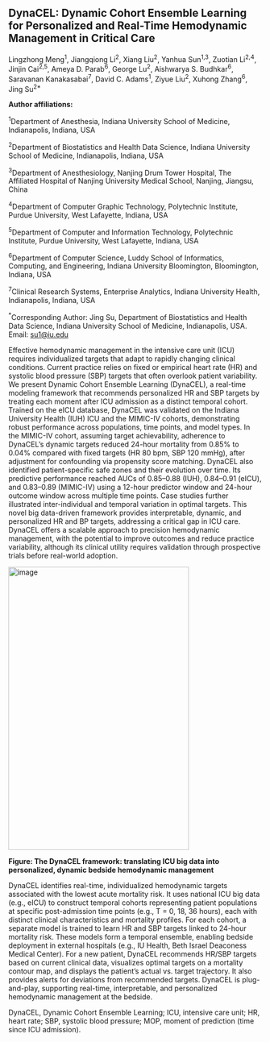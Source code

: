 ## DynaCEL: Dynamic Cohort Ensemble Learning for Personalized and Real-Time Hemodynamic Management in Critical Care
Lingzhong Meng<sup>1</sup>, Jiangqiong Li<sup>2</sup>, Xiang Liu<sup>2</sup>, Yanhua Sun<sup>1,3</sup>, Zuotian Li<sup>2,4</sup>, Jinjin Cai<sup>2,5</sup>, Ameya D. Parab<sup>6</sup>, George Lu<sup>2</sup>, Aishwarya S. Budhkar<sup>6</sup>, Saravanan Kanakasabai<sup>7</sup>, David C. Adams<sup>1</sup>, Ziyue Liu<sup>2</sup>, Xuhong Zhang<sup>6</sup>, Jing Su<sup>2*</sup>

**Author affiliations:**

<sup>1</sup>Department of Anesthesia, Indiana University School of Medicine, Indianapolis, Indiana, USA 

<sup>2</sup>Department of Biostatistics and Health Data Science, Indiana University School of Medicine, Indianapolis, Indiana, USA

<sup>3</sup>Department of Anesthesiology, Nanjing Drum Tower Hospital, The Affiliated Hospital of Nanjing University Medical School, Nanjing, Jiangsu, China

<sup>4</sup>Department of Computer Graphic Technology, Polytechnic Institute, Purdue University, West Lafayette, Indiana, USA

<sup>5</sup>Department of Computer and Information Technology, Polytechnic Institute, Purdue University, West Lafayette, Indiana, USA

<sup>6</sup>Department of Computer Science, Luddy School of Informatics, Computing, and Engineering, Indiana University Bloomington, Bloomington, Indiana, USA

<sup>7</sup>Clinical Research Systems, Enterprise Analytics, Indiana University Health, Indianapolis, Indiana, USA

<sup>*</sup>Corresponding Author: Jing Su, Department of Biostatistics and Health Data Science, Indiana University School of Medicine, Indianapolis, USA. Email: su1@iu.edu 

Effective hemodynamic management in the intensive care unit (ICU) requires individualized targets that adapt to rapidly changing clinical conditions. Current practice relies on fixed or empirical heart rate (HR) and systolic blood pressure (SBP) targets that often overlook patient variability. We present Dynamic Cohort Ensemble Learning (DynaCEL), a real-time modeling framework that recommends personalized HR and SBP targets by treating each moment after ICU admission as a distinct temporal cohort. Trained on the eICU database, DynaCEL was validated on the Indiana University Health (IUH) ICU and the MIMIC-IV cohorts, demonstrating robust performance across populations, time points, and model types. In the MIMIC-IV cohort, assuming target achievability, adherence to DynaCEL’s dynamic targets reduced 24-hour mortality from 0.85% to 0.04% compared with fixed targets (HR 80 bpm, SBP 120 mmHg), after adjustment for confounding via propensity score matching. DynaCEL also identified patient-specific safe zones and their evolution over time. Its predictive performance reached AUCs of 0.85–0.88 (IUH), 0.84–0.91 (eICU), and 0.83–0.89 (MIMIC-IV) using a 12-hour predictor window and 24-hour outcome window across multiple time points. Case studies further illustrated inter-individual and temporal variation in optimal targets. This novel big data-driven framework provides interpretable, dynamic, and personalized HR and BP targets, addressing a critical gap in ICU care. DynaCEL offers a scalable approach to precision hemodynamic management, with the potential to improve outcomes and reduce practice variability, although its clinical utility requires validation through prospective trials before real-world adoption.

<img width="358" height="562" alt="image" src="https://github.com/user-attachments/assets/0becf1b4-1e6e-4f5e-983a-82d4fb1b9523" />

**Figure: The DynaCEL framework: translating ICU big data into personalized, dynamic bedside hemodynamic management**

DynaCEL identifies real-time, individualized hemodynamic targets associated with the lowest acute mortality risk. It uses national ICU big data (e.g., eICU) to construct temporal cohorts representing patient populations at specific post-admission time points (e.g., T = 0, 18, 36 hours), each with distinct clinical characteristics and mortality profiles. For each cohort, a separate model is trained to learn HR and SBP targets linked to 24-hour mortality risk. These models form a temporal ensemble, enabling bedside deployment in external hospitals (e.g., IU Health, Beth Israel Deaconess Medical Center). For a new patient, DynaCEL recommends HR/SBP targets based on current clinical data, visualizes optimal targets on a mortality contour map, and displays the patient’s actual vs. target trajectory. It also provides alerts for deviations from recommended targets. DynaCEL is plug-and-play, supporting real-time, interpretable, and personalized hemodynamic management at the bedside.

DynaCEL, Dynamic Cohort Ensemble Learning; ICU, intensive care unit; HR, heart rate; SBP, systolic blood pressure; MOP, moment of prediction (time since ICU admission). 
